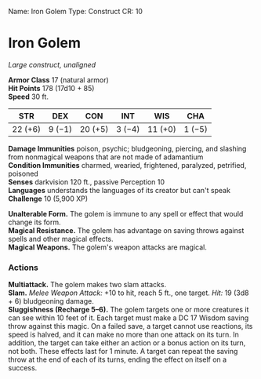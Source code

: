 Name: Iron Golem
Type: Construct
CR: 10

# Iron Golem
_Large construct, unaligned_

**Armor Class** 17 (natural armor)    
**Hit Points** 178 (17d10 + 85)    
**Speed** 30 ft. 

| STR     | DEX     | CON     | INT     | WIS     | CHA     |
|---------|---------|---------|---------|---------|---------|
| 22 (+6) | 9 (−1)  | 20 (+5) | 3 (−4)  | 11 (+0) | 1 (−5)  |

**Damage Immunities** poison, psychic; bludgeoning, piercing, and slashing from nonmagical weapons that are not made of adamantium    
**Condition Immunities** charmed, wearied, frightened, paralyzed, petrified, poisoned    
**Senses** darkvision 120 ft., passive Perception 10    
**Languages** understands the languages of its creator but can't speak    
**Challenge** 10 (5,900 XP) 

**Unalterable Form.** The golem is immune to any spell or effect that would change its form.    
**Magical Resistance.** The golem has advantage on saving throws against spells and other magical effects.    
**Magical Weapons.** The golem's weapon attacks are magical. 

### Actions 
**Multiattack.** The golem makes two slam attacks.    
**Slam.** _Melee Weapon Attack:_ +10 to hit, reach 5 ft., one target. _Hit:_ 19 (3d8 + 6) bludgeoning damage.    
**Sluggishness (Recharge 5–6).** The golem targets one or more creatures it can see within 10 feet of it. Each target must make a DC 17 Wisdom saving throw against this magic. On a failed save, a target cannot use reactions, its speed is halved, and it can make no more than one attack on its turn. In addition, the target can take either an action or a bonus action on its turn, not both. These effects last for 1 minute. A target can repeat the saving throw at the end of each of its turns, ending the effect on itself on a success.